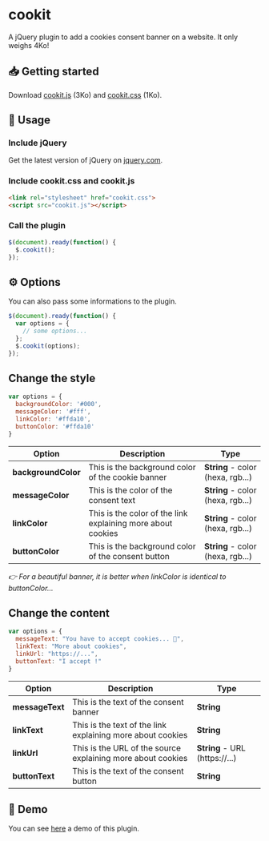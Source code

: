 # cookit
A jQuery plugin to add a cookies consent banner on a website. It only weighs 4Ko! 

## 📥 Getting started
Download [cookit.js](https://github.com/ThibaudArros/cookit/blob/master/cookit.js) (3Ko) and [cookit.css](https://github.com/ThibaudArros/cookit/blob/master/cookit.css) (1Ko).

## 📑 Usage
### Include jQuery
Get the latest version of jQuery on [jquery.com](https://code.jquery.com).

### Include cookit.css and cookit.js
```html
<link rel="stylesheet" href="cookit.css">
<script src="cookit.js"></script>
```

### Call the plugin
```javascript
$(document).ready(function() {
  $.cookit();
});
```

## ⚙️ Options
You can also pass some informations to the plugin.
```javascript
$(document).ready(function() {
  var options = {
    // some options...
  };
  $.cookit(options);
});
```

## Change the style
```javascript
var options = {
  backgroundColor: '#000',
  messageColor: '#fff',
  linkColor: '#ffda10',
  buttonColor: '#ffda10'
}
```

| Option              | Description                                                 | Type                              |
|---------------------|-------------------------------------------------------------|-----------------------------------|
| **backgroundColor** | This is the background color of the cookie banner           | **String** - color (hexa, rgb...) |
| **messageColor**    | This is the color of the consent text                       | **String** - color (hexa, rgb...) |
| **linkColor**       | This is the color of the link explaining more about cookies | **String** - color (hexa, rgb...) |
| **buttonColor**     | This is the background color of the consent button          | **String** - color (hexa, rgb...) |

*👉 For a beautiful banner, it is better when linkColor is identical to buttonColor...*


## Change the content
```javascript
var options = {
  messageText: "You have to accept cookies... 🍪",
  linkText: "More about cookies",
  linkUrl: "https://...",
  buttonText: "I accept !"
}
```

| Option          | Description                                                 | Type                           |
|-----------------|-------------------------------------------------------------|--------------------------------|
| **messageText** | This is the text of the consent banner                      | **String**                     |
| **linkText**    | This is the text of the link explaining more about cookies  | **String**                     |
| **linkUrl**     | This is the URL of the source explaining more about cookies | **String** - URL (https://...) |
| **buttonText**  | This is the text of the consent button                      | **String**                     |


## 👀 Demo
You can see [here](https://github.com/ThibaudArros/cookit/blob/master/demo.html) a demo of this plugin.
